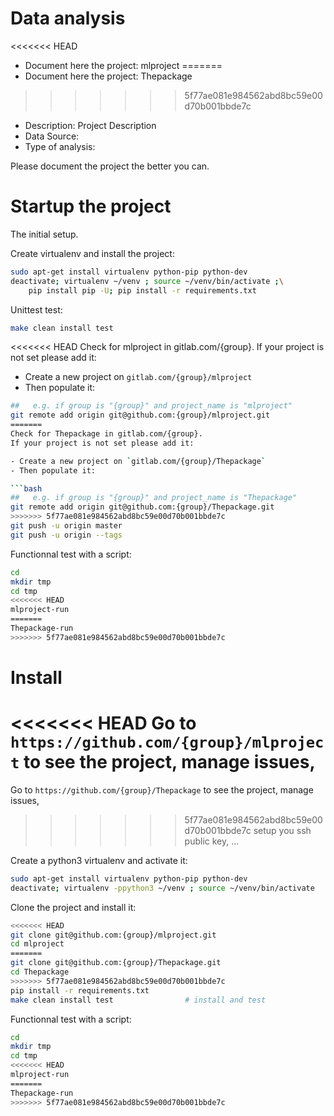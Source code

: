 # Data analysis
<<<<<<< HEAD
- Document here the project: mlproject
=======
- Document here the project: Thepackage
>>>>>>> 5f77ae081e984562abd8bc59e00d70b001bbde7c
- Description: Project Description
- Data Source:
- Type of analysis:

Please document the project the better you can.

# Startup the project

The initial setup.

Create virtualenv and install the project:
```bash
sudo apt-get install virtualenv python-pip python-dev
deactivate; virtualenv ~/venv ; source ~/venv/bin/activate ;\
    pip install pip -U; pip install -r requirements.txt
```

Unittest test:
```bash
make clean install test
```

<<<<<<< HEAD
Check for mlproject in gitlab.com/{group}.
If your project is not set please add it:

- Create a new project on `gitlab.com/{group}/mlproject`
- Then populate it:

```bash
##   e.g. if group is "{group}" and project_name is "mlproject"
git remote add origin git@github.com:{group}/mlproject.git
=======
Check for Thepackage in gitlab.com/{group}.
If your project is not set please add it:

- Create a new project on `gitlab.com/{group}/Thepackage`
- Then populate it:

```bash
##   e.g. if group is "{group}" and project_name is "Thepackage"
git remote add origin git@github.com:{group}/Thepackage.git
>>>>>>> 5f77ae081e984562abd8bc59e00d70b001bbde7c
git push -u origin master
git push -u origin --tags
```

Functionnal test with a script:

```bash
cd
mkdir tmp
cd tmp
<<<<<<< HEAD
mlproject-run
=======
Thepackage-run
>>>>>>> 5f77ae081e984562abd8bc59e00d70b001bbde7c
```

# Install

<<<<<<< HEAD
Go to `https://github.com/{group}/mlproject` to see the project, manage issues,
=======
Go to `https://github.com/{group}/Thepackage` to see the project, manage issues,
>>>>>>> 5f77ae081e984562abd8bc59e00d70b001bbde7c
setup you ssh public key, ...

Create a python3 virtualenv and activate it:

```bash
sudo apt-get install virtualenv python-pip python-dev
deactivate; virtualenv -ppython3 ~/venv ; source ~/venv/bin/activate
```

Clone the project and install it:

```bash
<<<<<<< HEAD
git clone git@github.com:{group}/mlproject.git
cd mlproject
=======
git clone git@github.com:{group}/Thepackage.git
cd Thepackage
>>>>>>> 5f77ae081e984562abd8bc59e00d70b001bbde7c
pip install -r requirements.txt
make clean install test                # install and test
```
Functionnal test with a script:

```bash
cd
mkdir tmp
cd tmp
<<<<<<< HEAD
mlproject-run
=======
Thepackage-run
>>>>>>> 5f77ae081e984562abd8bc59e00d70b001bbde7c
```
